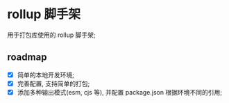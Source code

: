 # rollup 脚手架

  用于打包库使用的 rollup 脚手架;

## roadmap

- [x] 简单的本地开发环境;
- [x] 完善配置, 支持简单的打包;
- [x] 添加多种输出模式(esm, cjs 等), 并配置 package.json 根据环境不同的引用;
